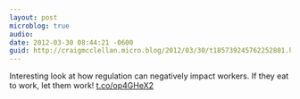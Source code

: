 ```yaml
---
layout: post
microblog: true
audio: 
date: 2012-03-30 08:44:21 -0600
guid: http://craigmcclellan.micro.blog/2012/03/30/t185739245762252801.html
---
```

Interesting look at how regulation can negatively impact workers. If they eat to work, let them work! [t.co/op4GHeX2](http://t.co/op4GHeX2)
